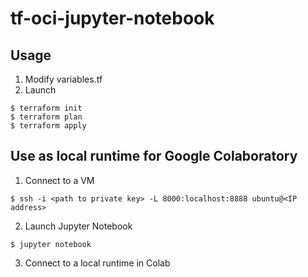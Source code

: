 # tf-oci-jupyter-notebook

## Usage
1. Modify variables.tf
2. Launch
```
$ terraform init
$ terraform plan
$ terraform apply
```

## Use as local runtime for Google Colaboratory
1. Connect to a VM
```
$ ssh -i <path to private key> -L 8000:localhost:8888 ubuntu@<IP address>
```
2. Launch Jupyter Notebook
```
$ jupyter notebook
```
3. Connect to a local runtime in Colab
